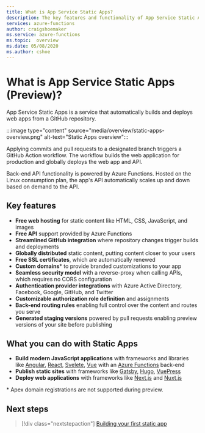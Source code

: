 ```yaml
---
title: What is App Service Static Apps?
description: The key features and functionality of App Service Static Apps.
services: azure-functions
author: craigshoemaker
ms.service: azure-functions
ms.topic:  overview
ms.date: 05/08/2020
ms.author: cshoe
---
```


# What is App Service Static Apps (Preview)?

App Service Static Apps is a service that automatically builds and deploys web apps from a GitHub repository.

:::image type="content" source="media/overview/static-apps-overview.png" alt-text="Static Apps overview":::

Applying commits and pull requests to a designated branch triggers a GitHub Action workflow. The workflow builds the web application for production and globally deploys the web app and API.

Back-end API functionality is powered by Azure Functions. Hosted on the Linux consumption plan, the app's API automatically scales up and down based on demand to the API.

## Key features

- **Free web hosting** for static content like HTML, CSS, JavaScript, and images
- **Free API** support provided by Azure Functions
- **Streamlined GitHub integration** where repository changes trigger builds and deployments
- **Globally distributed** static content, putting content closer to your users
- **Free SSL certificates**, which are automatically renewed
- **Custom domains**\* to provide branded customizations to your app
- **Seamless security model** with a reverse-proxy when calling APIs, which requires no CORS configuration
- **Authentication provider integrations** with Azure Active Directory, Facebook, Google, GitHub, and Twitter
- **Customizable authorization role definition** and assignments
- **Back-end routing rules** enabling full control over the content and routes you serve
- **Generated staging versions** powered by pull requests enabling preview versions of your site before publishing

## What you can do with Static Apps

- **Build modern JavaScript applications** with frameworks and libraries like [Angular](https://angular.io/), [React](https://reactjs.org/), [Svelete](https://svelte.dev/), [Vue](https://vuejs.org/) with an [Azure Functions](https://azure.microsoft.com/services/functions/) back-end
- **Publish static sites** with frameworks like [Gatsby](publish-gatsby.md), [Hugo](publish-hugo.md), [VuePress](publish-vuepress.md)
- **Deploy web applications** with frameworks like [Next.js](deploy-nextjs.md) and [Nuxt.js](deploy-nuxtjs.md)

\* Apex domain registrations are not supported during preview.

## Next steps

> [!div class="nextstepaction"]
> [Building your first static app](getting-started.md)
